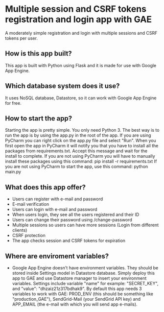 # Multiple session and CSRF tokens registration and login app with GAE

A moderately simple registration and login with multiple sessions and CSRF tokens per user. 

## How is this app built?
This app is built with Python using Flask and it is made for use with Google App Engine.

## Which database system does it use?
It uses NoSQL database, Datastore, so it can work with Google App Engine for free.

## How to start the app?
Starting the app is pretty simple. You only need Python 3. The best way is to run the app is by using the app.py in the root of the app. If you are using PyCharm you can right click on the app.py file and select "Run".
When you first open the app in PyCharm it will notify you that you have to install all the packages from requirements.txt. Accept this message and wait for the install to complete. If you are not using PyCharm you will have
to manually install these packages using this command: pip install -r requirements.txt
If you are not using PyCharm to start the app, use this command: python main.py

## What does this app offer?
- Users can register with e-mail and password
- E-mail verification
- Users can login with e-mail and password
- When users login, they see all the users registered and their ID
- Users can change their password using /change-password
- Multiple sessions so users can have more sessions (Login from different clients)
- CSRF protection
- The app checks session and CSRF tokens for expiration

## Where are enviroment variables?
- Google App Engine doesn't have environment variables. They should be stored inside Settings model in Datastore database. Simply deploy this app to GAE and use Datastore manager to insert your environment variables. Settings include variable "name" for example: "SECRET_KEY", and "value": "dhzaiz21z317bdhak9". By default this app needs 3 variables to work with GAE: PROD_ENV (this should be something like "production_GAE"), SendGrid-Mail (your SendGrid API key) and APP_EMAIL (the e-mail with which you will send app e-mails).
